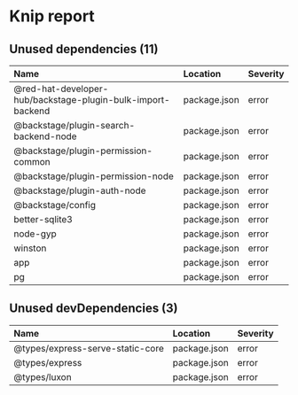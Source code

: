 # Knip report

## Unused dependencies (11)

| Name                                                        | Location     | Severity |
| :---------------------------------------------------------- | :----------- | :------- |
| @red-hat-developer-hub/backstage-plugin-bulk-import-backend | package.json | error    |
| @backstage/plugin-search-backend-node                       | package.json | error    |
| @backstage/plugin-permission-common                         | package.json | error    |
| @backstage/plugin-permission-node                           | package.json | error    |
| @backstage/plugin-auth-node                                 | package.json | error    |
| @backstage/config                                           | package.json | error    |
| better-sqlite3                                              | package.json | error    |
| node-gyp                                                    | package.json | error    |
| winston                                                     | package.json | error    |
| app                                                         | package.json | error    |
| pg                                                          | package.json | error    |

## Unused devDependencies (3)

| Name                             | Location     | Severity |
| :------------------------------- | :----------- | :------- |
| @types/express-serve-static-core | package.json | error    |
| @types/express                   | package.json | error    |
| @types/luxon                     | package.json | error    |
